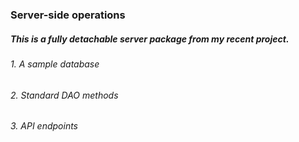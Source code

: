 ### Server-side operations
##### This is a fully detachable server package from my recent project. 
###### 1. A sample database
###### 2. Standard DAO methods
###### 3. API endpoints
